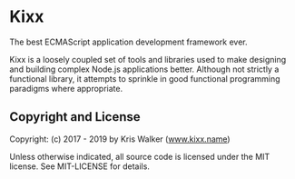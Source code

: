 Kixx
====
The best ECMAScript application development framework ever.

Kixx is a loosely coupled set of tools and libraries used to make designing and building complex Node.js applications better. Although not strictly a functional library, it attempts to sprinkle in good functional programming paradigms where appropriate.

Copyright and License
---------------------
Copyright: (c) 2017 - 2019 by Kris Walker (www.kixx.name)

Unless otherwise indicated, all source code is licensed under the MIT license. See MIT-LICENSE for details.

